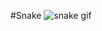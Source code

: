 #Snake
![snake gif](https://github.com/KavishRAGHUBAR/blob/output/github-contribution-grid-snake.gif)
